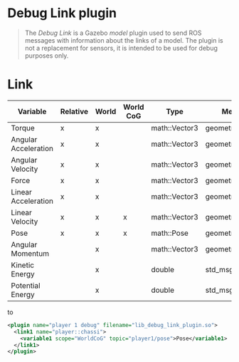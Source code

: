 # Debug Link plugin
> The *Debug Link* is a Gazebo *model* plugin used to send ROS messages with information about the links of a model. The plugin is not a replacement for sensors, it is intended to be used for debug purposes only.

# Link

Variable | Relative | World | World CoG | Type | Message Type
---| --- | --- | --- | --- |---
Torque | x | x | | math::Vector3 | geometry_msgs::Vector3
Angular Acceleration | x | x | | math::Vector3 | geometry_msgs::Vector3
Angular Velocity | x | x | | math::Vector3 | geometry_msgs::Vector3
Force | x | x | | math::Vector3 | geometry_msgs::Vector3
Linear Acceleration | x | x | | math::Vector3 | geometry_msgs::Vector3
Linear Velocity | x | x | x | math::Vector3 | geometry_msgs::Vector3
Pose | x | x | x | math::Pose | geometry_msgs::Pose
Angular Momentum | | x | | math::Vector3 | geometry_msgs::Vector3
Kinetic Energy | | x | | double | std_msgs::Float64
Potential Energy | | x | | double | std_msgs::Float64



to

```xml
<plugin name="player 1 debug" filename="lib_debug_link_plugin.so">
  <link1 name="player::chassi">
    <variable1 scope="WorldCoG" topic="player1/pose">Pose</variable1>
  </link1>
</plugin>
```
